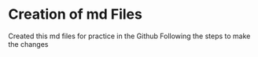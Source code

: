 # Creation of md Files #
Created this md files for practice in the Github
Following the steps to make the changes
